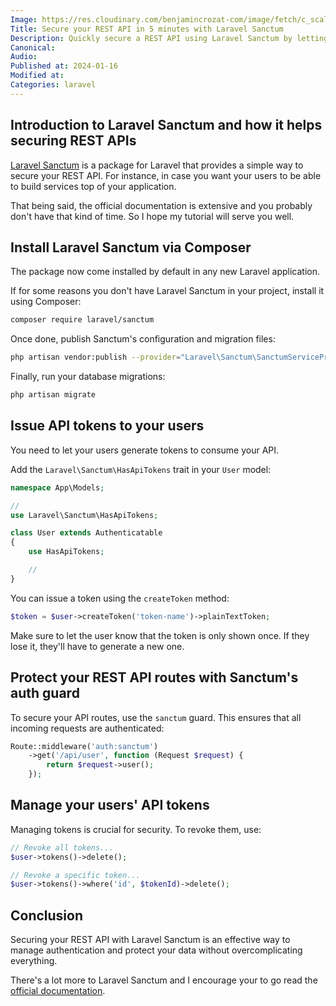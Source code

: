```yaml
---
Image: https://res.cloudinary.com/benjamincrozat-com/image/fetch/c_scale,f_webp,q_auto,w_1200/https://github.com/benjamincrozat/content/assets/3613731/7168ff1b-1239-4912-b20e-426177fd8eec
Title: Secure your REST API in 5 minutes with Laravel Sanctum
Description: Quickly secure a REST API using Laravel Sanctum by letting your users generate tokens.
Canonical: 
Audio:
Published at: 2024-01-16
Modified at:
Categories: laravel
---
```


## Introduction to Laravel Sanctum and how it helps securing REST APIs

[Laravel Sanctum](https://laravel.com/docs/sanctum) is a package for Laravel that provides a simple way to secure your REST API. For instance, in case you want your users to be able to build services top of your application.

That being said, the official documentation is extensive and you probably don't have that kind of time. So I hope my tutorial will serve you well.

## Install Laravel Sanctum via Composer

The package now come installed by default in any new Laravel application.

If for some reasons you don't have Laravel Sanctum in your project, install it using Composer:

```bash
composer require laravel/sanctum
```

Once done, publish Sanctum's configuration and migration files:

```bash
php artisan vendor:publish --provider="Laravel\Sanctum\SanctumServiceProvider"
```

Finally, run your database migrations:

```bash
php artisan migrate
```

## Issue API tokens to your users

You need to let your users generate tokens to consume your API.

Add the `Laravel\Sanctum\HasApiTokens` trait in your `User` model:

```php
namespace App\Models;

//
use Laravel\Sanctum\HasApiTokens;

class User extends Authenticatable
{
    use HasApiTokens;

    //
}
```

You can issue a token using the `createToken` method:

```php
$token = $user->createToken('token-name')->plainTextToken;
```

Make sure to let the user know that the token is only shown once. If they lose it, they'll have to generate a new one.

## Protect your REST API routes with Sanctum's auth guard

To secure your API routes, use the `sanctum` guard. This ensures that all incoming requests are authenticated:

```php
Route::middleware('auth:sanctum')
    ->get('/api/user', function (Request $request) {
        return $request->user();
    });
```

## Manage your users' API tokens

Managing tokens is crucial for security. To revoke them, use:

```php
// Revoke all tokens...
$user->tokens()->delete();

// Revoke a specific token...
$user->tokens()->where('id', $tokenId)->delete();
```

## Conclusion

Securing your REST API with Laravel Sanctum is an effective way to manage authentication and protect your data without overcomplicating everything.

There's a lot more to Laravel Sanctum and I encourage your to go read the [official documentation](https://laravel.com/docs/sanctum).
